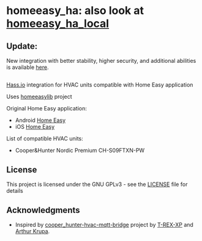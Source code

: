 # homeeasy_ha: also look at [homeeasy_ha_local](https://github.com/ki0ki0/homeeasy_ha_local)

## Update:
New integration with better stability, higher security, and additional abilities is available [here](https://github.com/ki0ki0/homeeasy_ha_local).

##

[Hass.io](https://home-assistant.io/) integration for HVAC units compatible with Home Easy application

Uses [homeeasylib](https://github.com/ki0ki0/homeeasylib) project

Original Home Easy application:
- Android [Home Easy](https://play.google.com/store/apps/details?id=net.conditioner.web)
- iOS [Home Easy](https://itunes.apple.com/cn/app/home-easy/id1263076928?mt=8)

List of compatible HVAC units:
- Cooper&Hunter Nordic Premium CH-S09FTXN-PW

## License

This project is licensed under the GNU GPLv3 - see the [LICENSE](LICENSE) file for details

## Acknowledgments

- Inspired by [cooper_hunter-hvac-mqtt-bridge](https://github.com/T-REX-XP/cooper_hunter-hvac-mqtt-bridge) project by [T-REX-XP](https://github.com/T-REX-XP)
and [Arthur Krupa](https://github.com/arthurkrupa).
